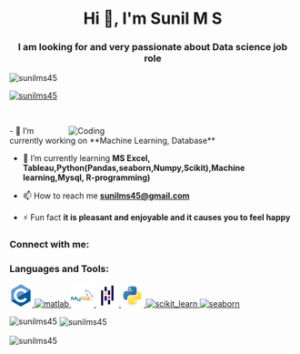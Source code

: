 <h1 align="center">Hi 👋, I'm Sunil M S</h1>
<h3 align="center">I am looking for and very passionate about Data science job role</h3>

<p align="left"> <img src="https://komarev.com/ghpvc/?username=sunilms45&label=Profile%20views&color=0e75b6&style=flat" alt="sunilms45" /> </p>

<p align="left"> <a href="https://github.com/ryo-ma/github-profile-trophy"><img src="https://github-profile-trophy.vercel.app/?username=sunilms45" alt="sunilms45" /></a> </p>

<p align="left"> <a href="https://twitter.com/" target="blank"><img src="https://img.shields.io/twitter/follow/?logo=twitter&style=for-the-badge" alt="" /></a> </p>
<img align="right" alt="Coding" width="400" src="https://cdn.dribbble.com/users/264642...">
- 🔭 I’m currently working on **Machine Learning, Database**

- 🌱 I’m currently learning **MS Excel, Tableau,Python(Pandas,seaborn,Numpy,Scikit),Machine learning,Mysql, R-programming)**

- 📫 How to reach me **sunilms45@gmail.com**

- ⚡ Fun fact **it is pleasant and enjoyable and it causes you to feel happy**

<h3 align="left">Connect with me:</h3>
<p align="left">
</p>

<h3 align="left">Languages and Tools:</h3>
<p align="left"> <a href="https://www.cprogramming.com/" target="_blank" rel="noreferrer"> <img src="https://raw.githubusercontent.com/devicons/devicon/master/icons/c/c-original.svg" alt="c" width="40" height="40"/> </a> <a href="https://www.mathworks.com/" target="_blank" rel="noreferrer"> <img src="https://upload.wikimedia.org/wikipedia/commons/2/21/Matlab_Logo.png" alt="matlab" width="40" height="40"/> </a> <a href="https://www.mysql.com/" target="_blank" rel="noreferrer"> <img src="https://raw.githubusercontent.com/devicons/devicon/master/icons/mysql/mysql-original-wordmark.svg" alt="mysql" width="40" height="40"/> </a> <a href="https://pandas.pydata.org/" target="_blank" rel="noreferrer"> <img src="https://raw.githubusercontent.com/devicons/devicon/2ae2a900d2f041da66e950e4d48052658d850630/icons/pandas/pandas-original.svg" alt="pandas" width="40" height="40"/> </a> <a href="https://www.python.org" target="_blank" rel="noreferrer"> <img src="https://raw.githubusercontent.com/devicons/devicon/master/icons/python/python-original.svg" alt="python" width="40" height="40"/> </a> <a href="https://scikit-learn.org/" target="_blank" rel="noreferrer"> <img src="https://upload.wikimedia.org/wikipedia/commons/0/05/Scikit_learn_logo_small.svg" alt="scikit_learn" width="40" height="40"/> </a> <a href="https://seaborn.pydata.org/" target="_blank" rel="noreferrer"> <img src="https://seaborn.pydata.org/_images/logo-mark-lightbg.svg" alt="seaborn" width="40" height="40"/> </a> </p>

<p><img align="left" src="https://github-readme-stats.vercel.app/api/top-langs?username=sunilms45&show_icons=true&locale=en&layout=compact" alt="sunilms45" /></p>

<p>&nbsp;<img align="center" src="https://github-readme-stats.vercel.app/api?username=sunilms45&show_icons=true&locale=en" alt="sunilms45" /></p>

<p><img align="center" src="https://github-readme-streak-stats.herokuapp.com/?user=sunilms45&" alt="sunilms45" /></p>
